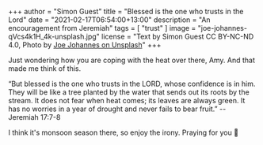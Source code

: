 +++
author = "Simon Guest"
title = "Blessed is the one who trusts in the Lord"
date = "2021-02-17T06:54:00+13:00"
description = "An encouragement from Jeremiah"
tags = [ "trust" ]
image = "joe-johannes-qVcs4k1H_4k-unsplash.jpg"
license = "Text by Simon Guest CC BY-NC-ND 4.0, Photo by [Joe Johannes on Unsplash](https://unsplash.com/photos/qVcs4k1H_4k)"
+++

Just wondering how you are coping with the heat over there, Amy. And that made me think of this.

“But blessed is the one who trusts in the LORD, whose confidence is in him. They will be like a tree planted by the water that sends out its roots by the stream. It does not fear when heat comes; its leaves are always green. It has no worries in a year of drought and never fails to bear fruit.”  -- Jeremiah 17:7-8

I think it's monsoon season there, so enjoy the irony. Praying for you 🙏
